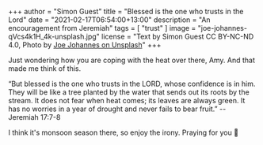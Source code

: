 +++
author = "Simon Guest"
title = "Blessed is the one who trusts in the Lord"
date = "2021-02-17T06:54:00+13:00"
description = "An encouragement from Jeremiah"
tags = [ "trust" ]
image = "joe-johannes-qVcs4k1H_4k-unsplash.jpg"
license = "Text by Simon Guest CC BY-NC-ND 4.0, Photo by [Joe Johannes on Unsplash](https://unsplash.com/photos/qVcs4k1H_4k)"
+++

Just wondering how you are coping with the heat over there, Amy. And that made me think of this.

“But blessed is the one who trusts in the LORD, whose confidence is in him. They will be like a tree planted by the water that sends out its roots by the stream. It does not fear when heat comes; its leaves are always green. It has no worries in a year of drought and never fails to bear fruit.”  -- Jeremiah 17:7-8

I think it's monsoon season there, so enjoy the irony. Praying for you 🙏
